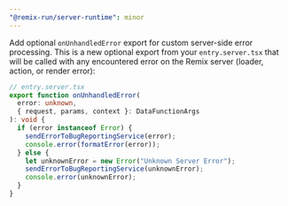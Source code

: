 ```yaml
---
"@remix-run/server-runtime": minor
---
```


Add optional `onUnhandledError` export for custom server-side error processing.  This is a new optional export from your `entry.server.tsx` that will be called with any encountered error on the Remix server (loader, action, or render error):

```ts
// entry.server.tsx
export function onUnhandledError(
  error: unknown,
  { request, params, context }: DataFunctionArgs
): void {
  if (error instanceof Error) {
    sendErrorToBugReportingService(error);
    console.error(formatError(error));
  } else {
    let unknownError = new Error("Unknown Server Error");
    sendErrorToBugReportingService(unknownError);
    console.error(unknownError);
  }
}
```
